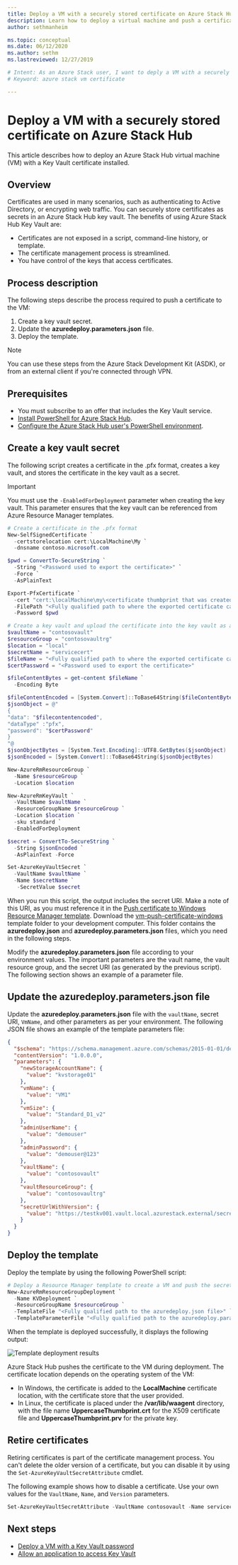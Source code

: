 ```yaml
---
title: Deploy a VM with a securely stored certificate on Azure Stack Hub 
description: Learn how to deploy a virtual machine and push a certificate onto it by using a key vault in Azure Stack Hub
author: sethmanheim

ms.topic: conceptual
ms.date: 06/12/2020
ms.author: sethm
ms.lastreviewed: 12/27/2019

# Intent: As an Azure Stack user, I want to deply a VM with a securely stored certificate so I can use it for authentication or encryption. 
# Keyword: azure stack vm certificate 

---
```



# Deploy a VM with a securely stored certificate on Azure Stack Hub

This article describes how to deploy an Azure Stack Hub virtual machine (VM) with a Key Vault certificate installed.

## Overview

Certificates are used in many scenarios, such as authenticating to Active Directory, or encrypting web traffic. You can securely store certificates as secrets in an Azure Stack Hub key vault. The benefits of using Azure Stack Hub Key Vault are:

* Certificates are not exposed in a script, command-line history, or template.
* The certificate management process is streamlined.
* You have control of the keys that access certificates.

## Process description

The following steps describe the process required to push a certificate to the VM:

1. Create a key vault secret.
2. Update the **azuredeploy.parameters.json** file.
3. Deploy the template.

> [!NOTE]
> You can use these steps from the Azure Stack Development Kit (ASDK), or from an external client if you're connected through VPN.

## Prerequisites

* You must subscribe to an offer that includes the Key Vault service.
* [Install PowerShell for Azure Stack Hub](../operator/azure-stack-powershell-install.md).
* [Configure the Azure Stack Hub user's PowerShell environment](azure-stack-powershell-configure-user.md).

## Create a key vault secret

The following script creates a certificate in the .pfx format, creates a key vault, and stores the certificate in the key vault as a secret.

> [!IMPORTANT]
> You must use the `-EnabledForDeployment` parameter when creating the key vault. This parameter ensures that the key vault can be referenced from Azure Resource Manager templates.

```powershell
# Create a certificate in the .pfx format
New-SelfSignedCertificate `
  -certstorelocation cert:\LocalMachine\My `
  -dnsname contoso.microsoft.com

$pwd = ConvertTo-SecureString `
  -String "<Password used to export the certificate>" `
  -Force `
  -AsPlainText

Export-PfxCertificate `
  -cert "cert:\localMachine\my\<certificate thumbprint that was created in the previous step>" `
  -FilePath "<Fully qualified path to where the exported certificate can be stored>" `
  -Password $pwd

# Create a key vault and upload the certificate into the key vault as a secret
$vaultName = "contosovault"
$resourceGroup = "contosovaultrg"
$location = "local"
$secretName = "servicecert"
$fileName = "<Fully qualified path to where the exported certificate can be stored>"
$certPassword = "<Password used to export the certificate>"

$fileContentBytes = get-content $fileName `
  -Encoding Byte

$fileContentEncoded = [System.Convert]::ToBase64String($fileContentBytes)
$jsonObject = @"
{
"data": "$filecontentencoded",
"dataType" :"pfx",
"password": "$certPassword"
}
"@
$jsonObjectBytes = [System.Text.Encoding]::UTF8.GetBytes($jsonObject)
$jsonEncoded = [System.Convert]::ToBase64String($jsonObjectBytes)

New-AzureRmResourceGroup `
  -Name $resourceGroup `
  -Location $location

New-AzureRmKeyVault `
  -VaultName $vaultName `
  -ResourceGroupName $resourceGroup `
  -Location $location `
  -sku standard `
  -EnabledForDeployment

$secret = ConvertTo-SecureString `
  -String $jsonEncoded `
  -AsPlainText -Force

Set-AzureKeyVaultSecret `
  -VaultName $vaultName `
  -Name $secretName `
   -SecretValue $secret
```

When you run this script, the output includes the secret URI. Make a note of this URI, as you must reference it in the [Push certificate to Windows Resource Manager template](https://github.com/Azure/AzureStack-QuickStart-Templates/tree/master/201-vm-windows-pushcertificate). Download the [vm-push-certificate-windows](https://github.com/Azure/AzureStack-QuickStart-Templates/tree/master/201-vm-windows-pushcertificate) template folder to your development computer. This folder contains the **azuredeploy.json** and **azuredeploy.parameters.json** files, which you need in the following steps.

Modify the **azuredeploy.parameters.json** file according to your environment values. The important parameters are the vault name, the vault resource group, and the secret URI (as generated by the previous script). The following section shows an example of a parameter file.

## Update the azuredeploy.parameters.json file

Update the **azuredeploy.parameters.json** file with the `vaultName`, secret URI, `VmName`, and other parameters as per your environment. The following JSON file shows an example of the template parameters file:

```json
{
  "$schema": "https://schema.management.azure.com/schemas/2015-01-01/deploymentParameters.json#",
  "contentVersion": "1.0.0.0",
  "parameters": {
    "newStorageAccountName": {
      "value": "kvstorage01"
    },
    "vmName": {
      "value": "VM1"
    },
    "vmSize": {
      "value": "Standard_D1_v2"
    },
    "adminUserName": {
      "value": "demouser"
    },
    "adminPassword": {
      "value": "demouser@123"
    },
    "vaultName": {
      "value": "contosovault"
    },
    "vaultResourceGroup": {
      "value": "contosovaultrg"
    },
    "secretUrlWithVersion": {
      "value": "https://testkv001.vault.local.azurestack.external/secrets/testcert002/82afeeb84f4442329ce06593502e7840"
    }
  }
}
```

## Deploy the template

Deploy the template by using the following PowerShell script:

```powershell
# Deploy a Resource Manager template to create a VM and push the secret to it
New-AzureRmResourceGroupDeployment `
  -Name KVDeployment `
  -ResourceGroupName $resourceGroup `
  -TemplateFile "<Fully qualified path to the azuredeploy.json file>" `
  -TemplateParameterFile "<Fully qualified path to the azuredeploy.parameters.json file>"
```

When the template is deployed successfully, it displays the following output:

![Template deployment results](media/azure-stack-key-vault-push-secret-into-vm/deployment-output.png)

Azure Stack Hub pushes the certificate to the VM during deployment. The certificate location depends on the operating system of the VM:

* In Windows, the certificate is added to the **LocalMachine** certificate location, with the certificate store that the user provided.
* In Linux, the certificate is placed under the **/var/lib/waagent** directory, with the file name **UppercaseThumbprint.crt** for the X509 certificate file and **UppercaseThumbprint.prv** for the private key.

## Retire certificates

Retiring certificates is part of the certificate management process. You can't delete the older version of a certificate, but you can disable it by using the `Set-AzureKeyVaultSecretAttribute` cmdlet.

The following example shows how to disable a certificate. Use your own values for the `VaultName`, `Name`, and `Version` parameters.

```powershell
Set-AzureKeyVaultSecretAttribute -VaultName contosovault -Name servicecert -Version e3391a126b65414f93f6f9806743a1f7 -Enable 0
```

## Next steps

* [Deploy a VM with a Key Vault password](azure-stack-key-vault-deploy-vm-with-secret.md)
* [Allow an application to access Key Vault](azure-stack-key-vault-sample-app.md)
